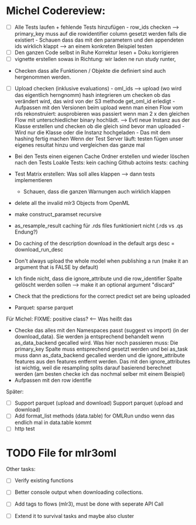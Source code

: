 # Michel Codereview:
- [ ] Alle Tests laufen + fehlende Tests hinzufügen
      - row_ids checken --> primary_key muss auf die rowidentifier column gesetzt werden falls die
      existiert
      - Schauen dass das mit den parametern und den appendeten ids wirklich klappt
        --> an einem konkreten Beispiel testen
- [ ] Den ganzen Code selbst in Ruhe Korrektur lesen + Doku korrigieren
- [ ] vignette erstellen sowas in Richtung: wir laden ne run study runter,
- Checken dass alle Funktionen / Objekte die definiert sind auch hergenommen werden.
- [ ] Upload checken (inklusive evaluations)
      - oml_ids --> upload (wo wird das eigentlich herngnomm)
        hash integrieren um checken ob das verändert wird, das wird von der S3 methode get_oml_id erledigt
      - Aufpassen mit den Versionen beim upload wenn man einen Flow vom rds rekonstruiert:
        ausprobieren was passiert wenn man 2 x den gleichen Flow mit unterschiedlicher binary hochlädt.
      --> Evtl neue Instanz aus der Klasse erstellen und checken ob die gleich sind bevor man uploaded
      - Wird nur die Klasse oder die Instanz hochgeladen
      - Das mit dem hashing fertig machen
    Wenn der Test Server läuft: testen
  fügen unser eigenes resultat hinzu und vergleichen das ganze mal
- Bei den Tests einen eigenen Cache Ordner erstellen und wieder löschen nach den Tests
  Loakle Tests: kein caching
  Github actoins tests: caching
- Test Matrix erstellen: Was soll alles klappen --> dann tests implementieren
  - Schauen, dass die ganzen Warnungen auch wirklich klappen
- delete all the invalid mlr3 Objects from OpenML
- make construct_paramset recursive
- as_resample_result caching für .rds files funktioniert nicht (.rds vs .qs Endung?)
- Do caching of the description download in the default args desc = download_run_desc
- Don't always upload the whole model when publishing a run (make it an argument that is FALSE by default)
- Ich finde nicht, dass die ignore_attribute und die row_identifier Spalte gelöscht werden sollen
    --> make it an optional argument "discard"
- Check that the predictions for the correct predict set are being uploaded

- Parquet: sparse parquet


Für Michel:
FIXME: positive class? <-- Was heißt das
- Checke das alles mit den Namespaces passt (suggest vs import)
(in der download_data). Sie werden ja entsprechend behandelt wenn as_data_backend gecalled wird.
Was hier noch passieren muss: Die primary_key Spalte muss entsprechend gesetzt werden und bei
as_task muss dann as_data_backend gecalled werden und die ignore_attribute features aus den features
entfernt werden. Das mit den ignore_attributes ist wichtig, weil die resampling splits darauf
basierend berechnet werden (am besten checke ich das nochmal selber mit einem Beispiel)
- Aufpassen mit den row identifie

Später:
- [ ] Support parquet (upload and download) Support parquet (upload and download)
- [ ] Add format_list methods (data.table) for OMLRun undso wenn das endlich mal in data.table kommt
- [ ] http test

# TODO File for mlr3oml
Other tasks:
- [ ] Verify existing functions
- [ ] Better console output when downloading collections.
- [ ] Add tags to flows (mlr3), must be done with seperate API Call
- [ ] Extend it to survival tasks and maybe also cluster


<!-- Optional: -->
<!-- - When doing multiuploads that fails, provide the possibility to delete those that were -->
<!-- uploaded. Most important for uploading benchmark results. -->
